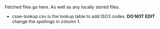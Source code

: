 Fetched files go here. As well as any locally stored files.

- csse-lookup.csv is the lookup table to add ISO3 codes. **DO NOT EDIT** change the spellings in column 1.